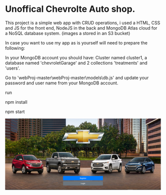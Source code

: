 # Unoffical Chevrolte Auto shop.
This project is a simple web app with CRUD operations,
i used a HTML, CSS and JS for the front end, NodeJS in the back and MongoDB Atlas cloud for a NoSQL database system.
(images a stored in an S3 bucket)

In case you want to use my app as is yourself will need to prepare the following:

In your MongoDB account you should have:
Cluster named cluster1, a database named 'chevroletGarage' and 2 collections 'treatments' and 'users'.

Go to 'webProj-master\webProj-master\models\db.js' and update your password and user name from your MongoDB account.

run

npm install

npm start

![Screenshot of home page](home.PNG)
